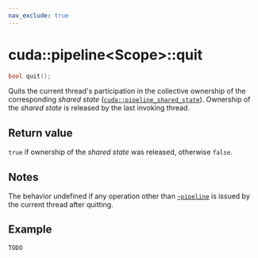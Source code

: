 ```yaml
---
nav_exclude: true
---
```


# cuda::pipeline\<Scope>::**quit**

```c++
bool quit();
```

Quits the current thread's participation in the collective ownership of the corresponding _shared state_ ([`cuda::pipeline_shared_state`](../pipeline_shared_state.md)). Ownership of the _shared state_ is released by the last invoking thread.

## Return value

`true` if ownership of the _shared state_ was released, otherwise `false`.

## Notes

The behavior undefined if any operation other than [`~pipeline`](./destructor.md) is issued by the current thread after quitting.

## Example

```c++
TODO
```
